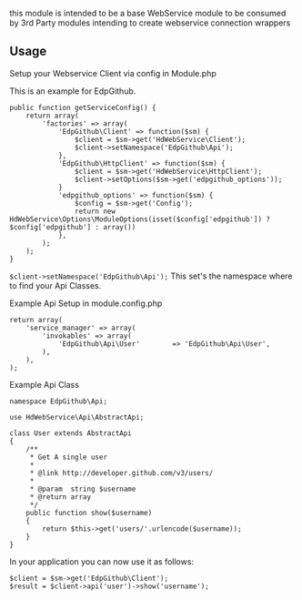 this module is intended to be a base WebService module to be consumed by 3rd Party modules intending to create webservice connection wrappers

## Usage

Setup your Webservice Client via config in Module.php

This is an example for EdpGithub.

```
public function getServiceConfig() {
    return array(
        'factories' => array(
            'EdpGithub\Client' => function($sm) {
                $client = $sm->get('HdWebService\Client');
                $client->setNamespace('EdpGithub\Api');
            },
            'EdpGithub\HttpClient' => function($sm) {
                $client = $sm->get('HdWebService\HttpClient');
                $client->setOptions($sm->get('edpgithub_options'));
            }
            'edpgithub_options' => function($sm) {
                $config = $sm->get('Config');
                return new HdWebService\Options\ModuleOptions(isset($config['edpgithub']) ? $config['edpgithub'] : array())
            },
        );
    );
}
```

`$client->setNamespace('EdpGithub\Api');` This set's the namespace where to find your Api Classes.

Example Api Setup in module.config.php

```
return array(
    'service_manager' => array(
        'invokables' => array(
            'EdpGithub\Api\User'        => 'EdpGithub\Api\User',
        ),
    ),
);
```

Example Api Class

```
namespace EdpGithub\Api;

use HdWebService\Api\AbstractApi;

class User extends AbstractApi
{
    /**
     * Get A single user
     *
     * @link http://developer.github.com/v3/users/
     *
     * @param  string $username
     * @return array
     */
    public function show($username)
    {
        return $this->get('users/'.urlencode($username));
    }
}
```

In your application you can now use it as follows:
```
$client = $sm->get('EdpGithub\Client');
$result = $client->api('user')->show('username');